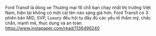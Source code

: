 Ford Transit là dòng xe Thương mại 16 chỗ bạn chạy nhất thị trường Việt Nam, hiện tại  không có một cái tên nào sáng giá hơn. Ford Transit có 3 phiên bản MID, SVP, Luxury đều hội tụ đầy đủ các yếu tố thẩm mỹ, chắc chắn, mạnh mẽ, thực dụng và an toàn.
https://www.instapaper.com/read/1136496240
